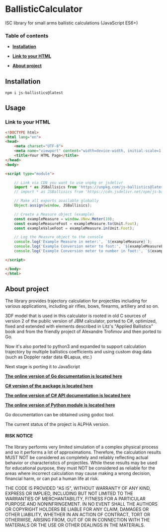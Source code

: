 # BallisticCalculator
ISC library for small arms ballistic calculations (JavaScript ES6+)

### Table of contents
* **[Installation](#installation)**
<!--   * [Latest stable](#latest-stable-release-from-pypi)
  * [From sources](#installing-from-sources)
  * [Clone and build](#clone-and-build) -->
* **[Link to your HTML](#link-to-your-html)**

<!-- * **[Usage](#usage)**
  * [Units of measure](#unit-manipulation-syntax)
  * [An example of calculations](#an-example-of-calculations)
  * [Output example](#example-of-the-formatted-output)
* **[Older versions]()**
  * [v1.0.x](https://github.com/o-murphy/py_ballisticcalc/tree/v1.0.12)
* **[Contributors](#contributors)**
* **[Sister projects](#sister-projects)** -->
* **[About project](#about-project)**


## Installation
```shell
npm i js-ballistics@latest
```

## Usage

### Link to your HTML
```html
<!DOCTYPE html>
<html lang="en">
<head>
    <meta charset="UTF-8">
    <meta name="viewport" content="width=device-width, initial-scale=1.0">
    <title>Your HTML Page</title>
</head>
<body>

<script type="module">

    // Link via CDN you want to use unpkg or jsdelivr
    import * as JSBallisics from 'https://unpkg.com/js-ballistics@latest/src/index.js';
    // import * as JSBallisics from 'https://cdn.jsdelivr.net/npm/js-ballistics@latest/src/index.js';

    // Make all exports available globally
    Object.assign(window, JSBallisics);

    // Create a Measure object (example)
    const exampleMeasure = window.UNew.Meter(10);
    const exampleMeasureFoot = exampleMeasure.to(Unit.Foot);
    const exampleValueFoot = exampleMeasure.in(Unit.Foot);

    // Log the Measure object to the console
    console.log('Example Measure in meter:', `${exampleMeasure}`);
    console.log('Example Conversion meter to foot:', `${exampleMeasureFoot}`);
    console.log('Example Conversion meter to number in foot:', `${exampleValueFoot}`);

</script>

</body>
</html>
```

## About project

The library provides trajectory calculation for projectiles including for various
applications, including air rifles, bows, firearms, artillery and so on.

3DF model that is used in this calculator is rooted in old C sources of version 2 of the public version of JBM
calculator, ported to C#, optimized, fixed and extended with elements described in
Litz's "Applied Ballistics" book and from the friendly project of Alexandre Trofimov
and then ported to Go.

Now it's also ported to python3 and expanded to support calculation trajectory by 
multiple ballistics coefficients and using custom drag data (such as Doppler radar data ©Lapua, etc.)

Next stage is porting it to JavaScript

**[The online version of Go documentation is located here](https://godoc.org/github.com/gehtsoft-usa/go_ballisticcalc)**

**[C# version of the package is located here](https://github.com/gehtsoft-usa/BallisticCalculator1)**

**[The online version of C# API documentation is located here](https://gehtsoft-usa.github.io/BallisticCalculator/web-content.html)**

**[The online version of Python module is located here](https://github.com/o-murphy/py_ballisticcalc)**

Go documentation can be obtained using godoc tool.

The current status of the project is ALPHA version.

#### RISK NOTICE

The library performs very limited simulation of a complex physical process and so it performs a lot of approximations. Therefore, the calculation results MUST NOT be considered as completely and reliably reflecting actual behavior or characteristics of projectiles. While these results may be used for educational purpose, they must NOT be considered as reliable for the areas where incorrect calculation may cause making a wrong decision, financial harm, or can put a human life at risk.

THE CODE IS PROVIDED "AS IS", WITHOUT WARRANTY OF ANY KIND, EXPRESS OR IMPLIED, INCLUDING BUT NOT LIMITED TO THE WARRANTIES OF MERCHANTABILITY, FITNESS FOR A PARTICULAR PURPOSE AND NONINFRINGEMENT. IN NO EVENT SHALL THE AUTHORS OR COPYRIGHT HOLDERS BE LIABLE FOR ANY CLAIM, DAMAGES OR OTHER LIABILITY, WHETHER IN AN ACTION OF CONTRACT, TORT OR OTHERWISE, ARISING FROM, OUT OF OR IN CONNECTION WITH THE MATERIALS OR THE USE OR OTHER DEALINGS IN THE MATERIALS.
